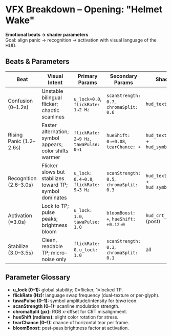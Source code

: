 # VFX Breakdown – Opening: "Helmet Wake"

**Emotional beats → shader parameters**  
Goal: align panic → recognition → activation with visual language of the HUD.

## Beats & Parameters
| Beat | Visual Intent | Primary Params | Secondary Params | Shader(s) |
| --- | --- | --- | --- | --- |
| Confusion (0–1.2s) | Unstable bilingual flicker; chaotic scanlines | `u_lock≈0.0`, `flickRate: 1→2 Hz` | `scanStrength: 0.7`, `chromaSplit: 0.6` | `hud_text_flicker` |
| Rising Panic (1.2–2.6s) | Faster alternation; symbol appears; color shifts warmer | `flickRate: 2→9 Hz`, `tawaPulse: 0→1` | `hueShift: 0→+0.08`, `tearChance: +` | `hud_text_flicker` + `hud_symbol_pulse` |
| Recognition (2.6–3.0s) | Flicker slows but stabilizes toward TP; symbol dominates | `u_lock: 0.4→0.8`, `flickRate: 9→3 Hz` | `scanStrength: 0.5`, `chromaSplit: 0.3` | `hud_text_flicker` + `hud_symbol_pulse` |
| Activation (≈3.0s) | Lock to TP; pulse peaks; brightness bloom | `u_lock: 1.0`, `tawaPulse: 1.0` | `bloomBoost: +`, `hueShift: +0.12→0` | `hud_crt_curvature` (post) |
| Stabilize (3.0–3.5s) | Clean, readable TP; micro-noise only | `flickRate: 0`, `u_lock: 1.0` | `scanStrength: 0.3`, `chromaSplit: 0.1` | all |

## Parameter Glossary
- **u_lock (0–1):** global stability; 0=flicker, 1=locked TP.  
- **flickRate (Hz):** language swap frequency (dual-texture or per-glyph).  
- **tawaPulse (0–1):** symbol amplitude/intensity for *tawa* icon.  
- **scanStrength (0–1):** scanline modulation strength.  
- **chromaSplit (px):** RGB x-offset for CRT misalignment.  
- **hueShift (radians):** slight color rotation for stress.  
- **tearChance (0–1):** chance of horizontal tear per frame.  
- **bloomBoost:** post-pass brightness factor at activation.
